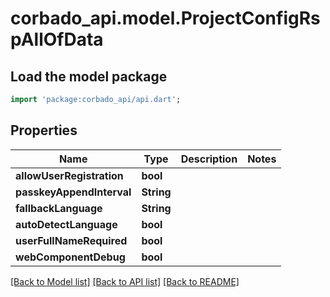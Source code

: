 # corbado_api.model.ProjectConfigRspAllOfData

## Load the model package
```dart
import 'package:corbado_api/api.dart';
```

## Properties
Name | Type | Description | Notes
------------ | ------------- | ------------- | -------------
**allowUserRegistration** | **bool** |  | 
**passkeyAppendInterval** | **String** |  | 
**fallbackLanguage** | **String** |  | 
**autoDetectLanguage** | **bool** |  | 
**userFullNameRequired** | **bool** |  | 
**webComponentDebug** | **bool** |  | 

[[Back to Model list]](../README.md#documentation-for-models) [[Back to API list]](../README.md#documentation-for-api-endpoints) [[Back to README]](../README.md)


